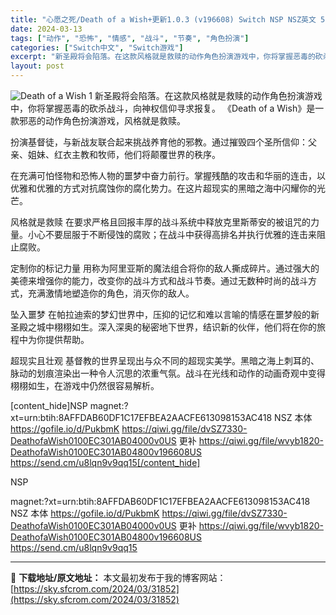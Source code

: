 ```yaml
---
title: "心愿之死/Death of a Wish+更新1.0.3 (v196608) Switch NSP NSZ英文 586M"
date: 2024-03-13
tags: ["动作", "恐怖", "情感", "战斗", "节奏", "角色扮演"]
categories: ["Switch中文", "Switch游戏"]
excerpt: "新圣殿将会陷落。在这款风格就是救赎的动作角色扮演游戏中，你将掌握恶毒的砍杀战斗，向神权信仰寻求报复。 《Death of a Wish》是一款邪恶的动作角色扮演游戏，风格就是救赎。 扮演基督徒，与新战友联合起来挑战养育他的邪教。通过摧毁四个圣所信仰：父亲、姐妹、红衣主教和牧师，他们将颠覆世界的秩序。&hellip;"
layout: post
---
```


<img class="aligncenter" src="https://sky.sfcrom.com/wp-content/uploads/2024/03/20240329101209-4d6b6.jpeg" alt="Death of a Wish 1" />
新圣殿将会陷落。在这款风格就是救赎的动作角色扮演游戏中，你将掌握恶毒的砍杀战斗，向神权信仰寻求报复。
《Death of a Wish》是一款邪恶的动作角色扮演游戏，风格就是救赎。

扮演基督徒，与新战友联合起来挑战养育他的邪教。通过摧毁四个圣所信仰：父亲、姐妹、红衣主教和牧师，他们将颠覆世界的秩序。

在充满可怕怪物和恐怖人物的噩梦中奋力前行。掌握残酷的攻击和华丽的连击，以优雅和优雅的方式对抗腐蚀你的腐化势力。在这片超现实的黑暗之海中闪耀你的光芒。

风格就是救赎
在要求严格且回报丰厚的战斗系统中释放克里斯蒂安的被诅咒的力量。小心不要屈服于不断侵蚀的腐败；在战斗中获得高排名并执行优雅的连击来阻止腐败。

定制你的标记力量
用称为阿里亚斯的魔法组合将你的敌人撕成碎片。通过强大的美德来增强你的能力，改变你的战斗方式和战斗节奏。通过无数种时尚的战斗方式，充满激情地塑造你的角色，消灭你的敌人。

坠入噩梦
在帕拉迪索的梦幻世界中，压抑的记忆和难以言喻的情感在噩梦般的新圣殿之城中栩栩如生。深入深奥的秘密地下世界，结识新的伙伴，他们将在你的旅程中为你提供帮助。

超现实且壮观
基督教的世界呈现出与众不同的超现实美学。黑暗之海上刺耳的、脉动的划痕渲染出一种令人沉思的浓重气氛。战斗在光线和动作的动画奇观中变得栩栩如生，在游戏中仍然很容易解析。

[content_hide]NSP
magnet:?xt=urn:btih:8AFFDAB60DF1C17EFBEA2AACFE613098153AC418
NSZ
本体
https://gofile.io/d/PukbmK
https://qiwi.gg/file/dvSZ7330-DeathofaWish0100EC301AB04000v0US
更补
https://qiwi.gg/file/wvyb1820-DeathofaWish0100EC301AB04800v196608US
https://send.cm/u8lqn9v9qq15[/content_hide]

<!--wechatfans start-->NSP
magnet:?xt=urn:btih:8AFFDAB60DF1C17EFBEA2AACFE613098153AC418
NSZ
本体
https://gofile.io/d/PukbmK
https://qiwi.gg/file/dvSZ7330-DeathofaWish0100EC301AB04000v0US
更补
https://qiwi.gg/file/wvyb1820-DeathofaWish0100EC301AB04800v196608US
https://send.cm/u8lqn9v9qq15<!--wechatfans end-->

---
📖 **下载地址/原文地址：** 本文最初发布于我的博客网站：[https://sky.sfcrom.com/2024/03/31852](https://sky.sfcrom.com/2024/03/31852)
